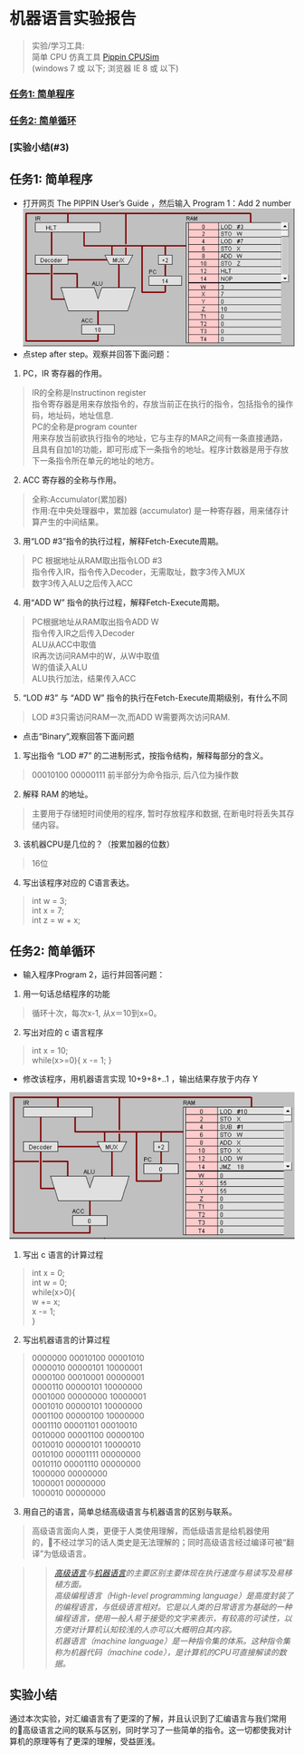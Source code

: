  # 机器语言实验报告

> 实验/学习工具: <br>简单 CPU 仿真工具 [Pippin CPUSim](http://www.science.smith.edu/~jcardell/Courses/CSC103/CPUsim/cpusim.html)<br>(windows 7 或 以下; 浏览器 IE 8 或 以下)

### [任务1: 简单程序](#1)
### [任务2: 简单循环](#2)
### [实验小结(#3)

<h2 id="1">任务1: 简单程序</h2>

* 打开网页 The PIPPIN User’s Guide ，然后输入 Program 1：Add 2 number
![a1](images/lab07_a1.jpg)
* 点step after step。观察并回答下面问题：

1) PC，IR 寄存器的作用。

>IR的全称是Instructinon register<br>
指令寄存器是用来存放指令的，存放当前正在执行的指令，包括指令的操作码，地址码，地址信息.<br>
PC的全称是program counter<br>
用来存放当前欲执行指令的地址，它与主存的MAR之间有一条直接通路，且具有自加1的功能，即可形成下一条指令的地址。程序计数器是用于存放下一条指令所在单元的地址的地方。<br>

2) ACC 寄存器的全称与作用。
> 全称:Accumulator(累加器) <br>
作用:在中央处理器中，累加器 (accumulator) 是一种寄存器，用来储存计算产生的中间结果。

3) 用“LOD #3”指令的执行过程，解释Fetch-Execute周期。
>PC 根据地址从RAM取出指令LOD #3 <br>
指令传入IR，指令传入Decoder，无需取址，数字3传入MUX <br>
数字3传入ALU之后传入ACC<br>

4) 用“ADD W” 指令的执行过程，解释Fetch-Execute周期。
>PC根据地址从RAM取出指令ADD W <br>
指令传入IR之后传入Decoder <br>
ALU从ACC中取值 <br>
IR再次访问RAM中的W，从W中取值 <br>
W的值读入ALU <br>
ALU执行加法，结果传入ACC<br>

5) “LOD #3” 与 “ADD W” 指令的执行在Fetch-Execute周期级别，有什么不同
>LOD #3只需访问RAM一次,而ADD W需要两次访问RAM. <br>

* 点击“Binary”,观察回答下面问题

1) 写出指令 “LOD #7” 的二进制形式，按指令结构，解释每部分的含义。
>00010100 00000111 
前半部分为命令指示, 后八位为操作数

2) 解释 RAM 的地址。
> 主要用于存储短时间使用的程序, 暂时存放程序和数据, 在断电时将丢失其存储内容。

3) 该机器CPU是几位的？（按累加器的位数）
> 16位

4) 写出该程序对应的 C语言表达。
> int w = 3;<br>int x = 7;<br> int z = w + x;


<h2 id="2">任务2: 简单循环</h2>

* 输入程序Program 2，运行并回答问题：

1) 用一句话总结程序的功能
> 循环十次，每次x-1, 从x＝10到x=0。

2) 写出对应的 c 语言程序
> int x = 10;<br> while(x>=0){
    x -= 1;
}


* 修改该程序，用机器语言实现 10+9+8+..1 ，输出结果存放于内存 Y

![a1](images/lab07_a2.jpg)

1) 写出 c 语言的计算过程
> int x = 0;<br> int w = 0;<br> while(x>0){<br>
 w += x;<br>
 x -= 1;<br>
}

2) 写出机器语言的计算过程<br>
>0000000 00010100 00001010 <br>
0000010 00000101 10000001 <br>
0000100 00010001 00000001 <br>
0000110 00000101 10000000 <br>
0001000 00000000 10000001 <br>
0001010 00000101 10000000 <br>
0001100 00000100 10000000 <br>
0001110 00001101 00010010 <br>
0010000 00001100 00000100 <br>
0010010 00000101 10000010 <br>
0010100 00001111 00000000 <br>
0010110 00001110 00000000 <br>
1000000 00000000 <br>
1000001 00000000 <br>
1000010 00000000 <br>


3) 用自己的语言，简单总结高级语言与机器语言的区别与联系。
> 高级语言面向人类，更便于人类使用理解，而低级语言是给机器使用的，不经过学习的话人类史是无法理解的；同时高级语言经过编译可被“翻译”为低级语言。

>>*[高级语言](https://zh.wikipedia.org/zh-hans/%E9%AB%98%E7%BA%A7%E8%AF%AD%E8%A8%80)与[机器语言](https://zh.wikipedia.org/wiki/%E6%9C%BA%E5%99%A8%E8%AF%AD%E8%A8%80)的主要区别主要体现在执行速度与易读写及易移植方面。*<br>
*高级编程语言（High-level programming language）是高度封装了的编程语言，与低级语言相对。它是以人类的日常语言为基础的一种编程语言，使用一般人易于接受的文字来表示，有较高的可读性，以方便对计算机认知较浅的人亦可以大概明白其内容。*<br>
*机器语言（machine language）是一种指令集的体系。这种指令集称为机器代码（machine code），是计算机的CPU可直接解读的数据。*

<h2 id="3">实验小结</h2>

通过本次实验，对汇编语言有了更深的了解，并且认识到了汇编语言与我们常用的高级语言之间的联系与区别，同时学习了一些简单的指令。这一切都使我对计算机的原理等有了更深的理解，受益匪浅。
